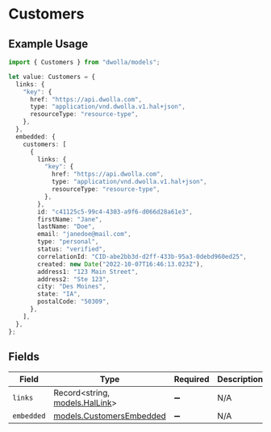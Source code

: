 # Customers

## Example Usage

```typescript
import { Customers } from "dwolla/models";

let value: Customers = {
  links: {
    "key": {
      href: "https://api.dwolla.com",
      type: "application/vnd.dwolla.v1.hal+json",
      resourceType: "resource-type",
    },
  },
  embedded: {
    customers: [
      {
        links: {
          "key": {
            href: "https://api.dwolla.com",
            type: "application/vnd.dwolla.v1.hal+json",
            resourceType: "resource-type",
          },
        },
        id: "c41125c5-99c4-4303-a9f6-d066d28a61e3",
        firstName: "Jane",
        lastName: "Doe",
        email: "janedoe@mail.com",
        type: "personal",
        status: "verified",
        correlationId: "CID-abe2bb3d-d2ff-433b-95a3-0debd960ed25",
        created: new Date("2022-10-07T16:46:13.023Z"),
        address1: "123 Main Street",
        address2: "Ste 123",
        city: "Des Moines",
        state: "IA",
        postalCode: "50309",
      },
    ],
  },
};
```

## Fields

| Field                                                      | Type                                                       | Required                                                   | Description                                                |
| ---------------------------------------------------------- | ---------------------------------------------------------- | ---------------------------------------------------------- | ---------------------------------------------------------- |
| `links`                                                    | Record<string, [models.HalLink](../models/hallink.md)>     | :heavy_minus_sign:                                         | N/A                                                        |
| `embedded`                                                 | [models.CustomersEmbedded](../models/customersembedded.md) | :heavy_minus_sign:                                         | N/A                                                        |